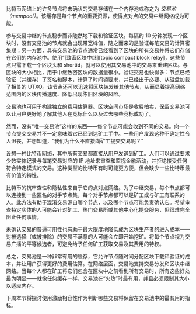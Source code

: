 <!--
  300 to 1000 words
  put title in main newsletter
  put links in this file
  for any subheads use h3 (i.e., ###)
  illustrations welcome (max width 800px)
  if uncertain about anything, just do what seems best and harding will edit
-->

比特币网络上的许多节点将未确认的交易存储在一个内存池或称之为 _交易池（mempool）_。该缓存是每个节点的重要资源，使得点对点的交易中继网络成为可能。

参与交易中继的节点稳步而非陡然地下载和验证区块。每隔约 10 分钟发现一个区块时，没有交易池的节点就会出现带宽峰值，随之而来的是验证每笔交易的计算密集期；另一方面，具有交易池的节点通常已经看到了区块的所有交易并将它们存储在它们的内存池中。使用“[致密区块中继][topic compact block relay]，这些节点只需下载一个区块头和 shortid，就可以使用其交易池中的交易来重建区块。与区块的大小相比，用于中继致密区块的数据量很小。验证交易也快得多：节点已经验证（并缓存）了签名和脚本，计算了时间锁要求，并已经出于必要、从磁盘加载了相关的 UTXO。该节点还可以迅速将区块转发给其他节点，从而显着提高网络范围内的区块传播速度、降低出现陈旧区块的风险。

交易池也可用于构建独立的费用估算器。区块空间市场是收费拍卖，保留交易池可以让用户更好地了解其他人在竞标什么以及过去哪些竞标成功了。

然而，没有“唯一交易池”这样的东西——每个节点可能会收到不同的交易。向一个节点提交交易并不一定意味着它已经到达矿工手中。一些用户发现这种不确定性令人沮丧，并想知道，“我们为什么不直接向矿工提交交易呢？”

设想一种比特币网络，其中所有交易都直接从用户发送到矿工。人们可以通过要求少数实体记录与每笔交易对应的 IP 地址来审查和监视金融活动，并拒绝接受任何符合特定模式的交易。这种类型的比特币有时可能更方便，但会缺少一些比特币最有价值的特性。

比特币的抗审查性和隐私性来自于它的点对点网络。为了中继交易，每个节点都可以连接到一些匿名的对手节点集，每个对手节点都可以是矿工或与矿工有联系的人。此方法有助于混淆交易源自哪个节点，以及哪个节点可能负责确认它。希望审查特定实体的人可能会针对矿工、热门交易所或其他中心化提交服务，但很难完全阻止任何事情。

未确认交易的普遍可用性也有助于最大限度地降低成为区块生产者的进入成本——对被选择（或被排除）的交易不满意的人可能会立即开始挖矿。将每个节点视为交易广播的平等候选者，可避免给予任何矿工获取交易及其费用的特权。

总之，交易池是一种非常有用的缓存，它允许节点随时间分配区块下载和验证的成本，并让用户获得更好的费用估算。在网络层面，交易池支持交易分发和区块中继网络。当每个人都在矿工将它们包含在区块中之前看到所有交易时，所有这些好处最为明显——就像任何缓存一样，交易池在“火热”时最有用，并且必须限制其大小以适应内存。

下周本节将探讨使用激励相容性作为判断哪些交易将保留在交易池中的最有用的指标。